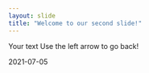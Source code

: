 ```yaml
---
layout: slide
title: "Welcome to our second slide!"
---
```

Your text
Use the left arrow to go back!

2021-07-05
